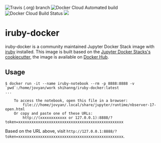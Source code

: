 ![Travis (.org) branch](https://img.shields.io/travis/shihanng/iruby-docker/master.svg?style=popout)
![Docker Cloud Automated build](https://img.shields.io/docker/cloud/automated/shihanng/iruby-docker.svg?style=popout)
![Docker Cloud Build Status](https://img.shields.io/docker/cloud/build/shihanng/iruby-docker.svg?style=popout)
[![](https://images.microbadger.com/badges/version/shihanng/iruby-docker.svg)](https://microbadger.com/images/shihanng/iruby-docker "Get your own version badge on microbadger.com")

# iruby-docker

iruby-docker is a community maintained Jupyter Docker Stack image
with [iruby](https://github.com/SciRuby/iruby) installed.
This image is built based on the [Jupyter Docker Stacks's cookiecutter](https://jupyter-docker-stacks.readthedocs.io/en/latest/contributing/stacks.html),
the image is available on [Docker Hub](https://hub.docker.com/r/shihanng/iruby-docker).

## Usage

```
$ docker run -it --name iruby-notebook --rm -p 8888:8888 -v `pwd`:/home/jovyan/work shihanng/iruby-docker:latest
...

    To access the notebook, open this file in a browser:
        file:///home/jovyan/.local/share/jupyter/runtime/nbserver-17-open.html
    Or copy and paste one of these URLs:
        http://(xxxxxxxxxxxx or 127.0.0.1):8888/?token=xxxxxxxxxxxxxxxxxxxxxxxxxxxxxxxxxxxxxxxxxxxxxxxx
```

Based on the URL above, visit `http://127.0.0.1:8888/?token=xxxxxxxxxxxxxxxxxxxxxxxxxxxxxxxxxxxxxxxxxxxxxxxx`.
